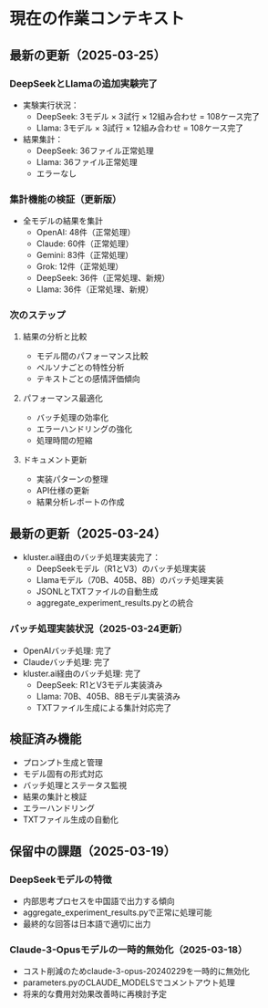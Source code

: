 # 現在の作業コンテキスト

## 最新の更新（2025-03-25）

### DeepSeekとLlamaの追加実験完了
- 実験実行状況：
  - DeepSeek: 3モデル × 3試行 × 12組み合わせ = 108ケース完了
  - Llama: 3モデル × 3試行 × 12組み合わせ = 108ケース完了
- 結果集計：
  - DeepSeek: 36ファイル正常処理
  - Llama: 36ファイル正常処理
  - エラーなし

### 集計機能の検証（更新版）
- 全モデルの結果を集計
  - OpenAI: 48件（正常処理）
  - Claude: 60件（正常処理）
  - Gemini: 83件（正常処理）
  - Grok: 12件（正常処理）
  - DeepSeek: 36件（正常処理、新規）
  - Llama: 36件（正常処理、新規）

### 次のステップ
1. 結果の分析と比較
   - モデル間のパフォーマンス比較
   - ペルソナごとの特性分析
   - テキストごとの感情評価傾向

2. パフォーマンス最適化
   - バッチ処理の効率化
   - エラーハンドリングの強化
   - 処理時間の短縮

3. ドキュメント更新
   - 実装パターンの整理
   - API仕様の更新
   - 結果分析レポートの作成

## 最新の更新（2025-03-24）
- kluster.ai経由のバッチ処理実装完了：
  - DeepSeekモデル（R1とV3）のバッチ処理実装
  - Llamaモデル（70B、405B、8B）のバッチ処理実装
  - JSONLとTXTファイルの自動生成
  - aggregate_experiment_results.pyとの統合

### バッチ処理実装状況（2025-03-24更新）
- OpenAIバッチ処理: 完了
- Claudeバッチ処理: 完了
- kluster.ai経由のバッチ処理: 完了
  - DeepSeek: R1とV3モデル実装済み
  - Llama: 70B、405B、8Bモデル実装済み
  - TXTファイル生成による集計対応完了

## 検証済み機能
- プロンプト生成と管理
- モデル固有の形式対応
- バッチ処理とステータス監視
- 結果の集計と検証
- エラーハンドリング
- TXTファイル生成の自動化

## 保留中の課題（2025-03-19）

### DeepSeekモデルの特徴
- 内部思考プロセスを中国語で出力する傾向
- aggregate_experiment_results.pyで正常に処理可能
- 最終的な回答は日本語で適切に出力

### Claude-3-Opusモデルの一時的無効化（2025-03-18）
- コスト削減のためclaude-3-opus-20240229を一時的に無効化
- parameters.pyのCLAUDE_MODELSでコメントアウト処理
- 将来的な費用対効果改善時に再検討予定
